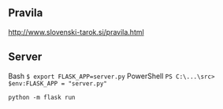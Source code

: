 ## Pravila
http://www.slovenski-tarok.si/pravila.html

## Server
Bash
`$ export FLASK_APP=server.py`
PowerShell
`PS C:\...\src> $env:FLASK_APP = "server.py"`

`python -m flask run`


